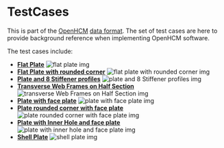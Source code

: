 # TestCases
This is part of the [OpenHCM][OpenHCM] [data format][dataformat].
The set of test cases are here to provide background reference when implementing OpenHCM software.

The test cases include:
-  **[Flat Plate](HCMFiles/TestCase1_2.0.hcm)** 
![flat plate img](img/TestCase1.svg)
-  **[Flat Plate with rounded corner](HCMFiles/TestCase2_2.0.hcm)**
![flat plate with rounded corner img](img/TestCase2.svg)
-  **[Plate and 8 Stiffener profiles](HCMFiles/TestCase3_2.0.hcm)**
![plate and 8 Stiffener profiles img](img/TestCase3.svg)
-  **[Transverse Web Frames on Half Section](HCMFiles/TestCase4_2.0.hcm)**
![transverse Web Frames on Half Section img](img/TestCase4.svg)
-  **[Plate with face plate](HCMFiles/TestCase5_2.0.hcm)**
![plate with face plate img](img/TestCase5.svg)
-  **[Plate rounded corner with face plate](HCMFiles/TestCase6_2.0.hcm)**
![plate rounded corner with face plate img](img/TestCase6.svg)
-  **[Plate with Inner Hole and face plate](HCMFiles/TestCase7_2.0.hcm)**
![plate with inner hole and face plate img](img/TestCase7.svg)
-  **[Shell Plate](HCMFiles/TestCase8_2.0.hcm)**
![shell plate img](img/TestCase8.svg)

[OpenHCM]:<http://github.com/OpenHCMStandard/>
[dataformat]: <https://openhcmstandard.github.io/Data-Format/>
